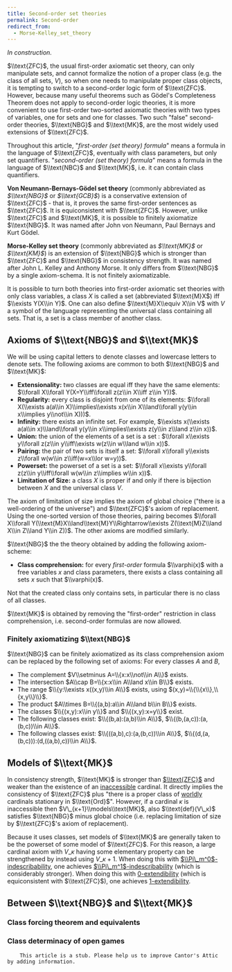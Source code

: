 ```yaml
---
title: Second-order set theories
permalink: Second-order
redirect_from:
  - Morse-Kelley_set_theory
---
```


*In construction.*

$\\text{ZFC}$, the usual first-order axiomatic set theory, can only
manipulate sets, and cannot formalize the notion of a proper class (e.g.
the class of all sets, $V$), so when one needs to manipulate proper
class objects, it is tempting to switch to a second-order logic form of
$\\text{ZFC}$. However, because many useful theorems such as Gödel's
Completeness Theorem does not apply to second-order logic theories, it
is more convenient to use first-order two-sorted axiomatic theories with
two types of variables, one for sets and one for classes. Two such
"false" second-order theories, $\\text{NBG}$ and $\\text{MK}$, are the
most widely used extensions of $\\text{ZFC}$.

Throughout this article, "*first-order (set theory) formula*" means a
formula in the language of $\\text{ZFC}$, eventually with class
parameters, but only set quantifiers. "*second-order (set theory)
formula*" means a formula in the language of $\\text{NBC}$ and
$\\text{MK}$, i.e. it can contain class quantifiers.

**Von Neumann-Bernays-Gödel set theory** (commonly abbreviated as
*$\\text{NBG}$* or *$\\text{GCB}$*) is a conservative extension of
$\\text{ZFC}$ - that is, it proves the same first-order sentences as
$\\text{ZFC}$. It is equiconsistent with $\\text{ZFC}$. However, unlike
$\\text{ZFC}$ and $\\text{MK}$, it is possible to finitely axiomatize
$\\text{NBG}$. It was named after John von Neumann, Paul Bernays and
Kurt Gödel.

**Morse-Kelley set theory** (commonly abbreviated as *$\\text{MK}$* or
*$\\text{KM}$*) is an extension of $\\text{NBG}$ which is stronger than
$\\text{ZFC}$ and $\\text{NBG}$ in consistency strength. It was named
after John L. Kelley and Anthony Morse. It only differs from
$\\text{NBG}$ by a single axiom-schema. It is not finitely
axiomatizable.

It is possible to turn both theories into first-order axiomatic set
theories with only class variables, a class $X$ is called a set
(abbreviated $\\text{M}X$) iff $\\exists Y(X\\in Y)$. One can also
define $\\text{M}X\\equiv X\\in V$ with $V$ a symbol of the language
representing the universal class containing all sets. That is, a set is
a class member of another class.



## Axioms of $\\text{NBG}$ and $\\text{MK}$

We will be using capital letters to denote classes and lowercase letters
to denote sets. The following axioms are common to both $\\text{NBG}$
and $\\text{MK}$:

-   **Extensionality:** two classes are equal iff they have the same
    elements: $\\forall X\\forall Y(X=Y\\iff\\forall z(z\\in X\\iff
    z\\in Y))$.
-   **Regularity:** every class is disjoint from one of its elements:
    $\\forall X(\\exists a(a\\in X)\\implies\\exists x(x\\in
    X\\land\\forall y(y\\in x\\implies y\\not\\in X)))$.
-   **Infinity:** there exists an infinite set. For example, $\\exists
    x(\\exists a(a\\in x)\\land\\forall y(y\\in x\\implies\\exists
    z(y\\in z\\land z\\in x))$.
-   **Union:** the union of the elements of a set is a set : $\\forall
    x\\exists y\\forall z(z\\in y\\iff\\exists w(z\\in w\\land w\\in
    x))$.
-   **Pairing:** the pair of two sets is itself a set: $\\forall
    x\\forall y\\exists z\\forall w(w\\in z\\iff(w=x\\lor w=y))$.
-   **Powerset:** the powerset of a set is a set: $\\forall x\\exists
    y\\forall z(z\\in y\\iff\\forall w(w\\in z\\implies w\\in x))$.
-   **Limitation of Size:** a class $X$ is proper if and only if there
    is bijection between $X$ and the universal class $V$.

The axiom of limitation of size implies the axiom of global choice
("there is a well-ordering of the universe") and $\\text{ZFC}$'s axiom
of replacement. Using the one-sorted version of those theories, pairing
becomes $\\forall X\\forall
Y(\\text{M}X\\land\\text{M}Y\\Rightarrow\\exists Z(\\text{M}Z\\land
X\\in Z\\land Y\\in Z))$. The other axioms are modified similarly.

$\\text{NBG}$ the the theory obtained by adding the following
axiom-scheme:

-   **Class comprehension:** for every *first-order* formula
    $\\varphi(x)$ with a free variables $x$ and class parameters, there
    exists a class containing all sets $x$ such that $\\varphi(x)$.

Not that the created class only contains sets, in particular there is no
class of all classes.

$\\text{MK}$ is obtained by removing the "first-order" restriction in
class comprehension, i.e. second-order formulas are now allowed.

### Finitely axiomatizing $\\text{NBG}$

$\\text{NBG}$ can be finitely axiomatized as its class comprehension
axiom can be replaced by the following set of axioms: For every classes
$A$ and $B$,

-   The complement $V\\setminus A=\\{x:x\\not\\in A\\}$ exists.
-   The intersection $A\\cap B=\\{x:x\\in A\\land x\\in B\\}$ exists.
-   The range $\\{y:\\exists x((x,y)\\in A\\}$ exists, using
    $(x,y)=\\{\\{x\\},\\{x,y\\}\\}$.
-   The product $A\\times B=\\{(a,b):a\\in A\\land b\\in B\\}$ exists.
-   The classes $\\{(x,y):x\\in y\\}$ and $\\{(x,y):x=y\\}$ exist.
-   The following classes exist: $\\{(b,a):(a,b)\\in A\\}$,
    $\\{(b,(a,c)):(a,(b,c))\\in A\\}$.
-   The following classes exist: $\\{((a,b),c):(a,(b,c))\\in A\\}$,
    $\\{(d,(a,(b,c))):(d,((a,b),c))\\in A\\}$.

## Models of $\\text{MK}$

In consistency strength, $\\text{MK}$ is stronger than
[$\\text{ZFC}$](ZFC "ZFC")
and weaker than the existence of an
[inaccessible](Inaccessible "Inaccessible")
cardinal. It directly implies the consistency of $\\text{ZFC}$ plus
"there is a proper class of
[worldly](Worldly "Worldly")
cardinals stationary in $\\text{Ord}$". However, if a cardinal $κ$
is inaccessible then $V\_{κ+1}\\models\\text{MK}$, also
$\\text{def}(V\_κ)$ satisfies $\\text{NBG}$ minus global choice
(i.e. replacing limitation of size by $\\text{ZFC}$'s axiom of
replacement).

Because it uses classes, set models of $\\text{MK}$ are generally taken
to be the powerset of some model of $\\text{ZFC}$. For this reason, a
large cardinal axiom with $V\_κ$ having some elementary property
can be strengthened by instead using $V\_{κ+1}$. When doing this
with
[$\\Pi\_m^0$-indescribability](Indescribable "Indescribable"),
one achieves
[$\\Pi\_m^1$-indescribability](Indescribable "Indescribable")
(which is considerably stronger). When doing this with
[0-extendibility](Extendible "Extendible")
(which is equiconsistent with $\\text{ZFC}$), one achieves
[1-extendibility](Extendible "Extendible").

## Between $\\text{NBG}$ and $\\text{MK}$

### Class forcing theorem and equivalents

### Class determinacy of open games

        This article is a stub. Please help us to improve Cantor's Attic by adding information.

  


